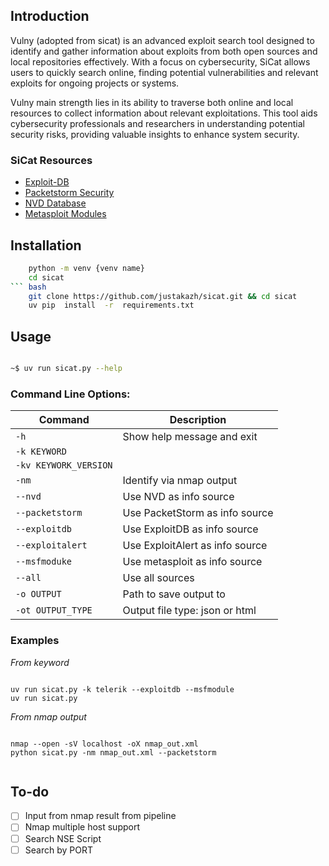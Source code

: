 

  

## Introduction

Vulny (adopted from sicat) is an advanced exploit search tool designed to identify and gather information about exploits from both open sources and local repositories effectively. With a focus on cybersecurity, SiCat allows users to quickly search online, finding potential vulnerabilities and relevant exploits for ongoing projects or systems.

  

Vulny main strength lies in its ability to traverse both online and local resources to collect information about relevant exploitations. This tool aids cybersecurity professionals and researchers in understanding potential security risks, providing valuable insights to enhance system security.

  

### SiCat Resources

 - [Exploit-DB](https://www.exploit-db.com/)
 - [Packetstorm Security](https://packetstormsecurity.com/)
 - [NVD Database](https://nvd.nist.gov/)
 - [Metasploit Modules](https://github.com/rapid7/metasploit-framework/tree/master/modules)

## Installation
```bash 
    python -m venv {venv name}
    cd sicat 
``` bash
    git clone https://github.com/justakazh/sicat.git && cd sicat
    uv pip  install  -r  requirements.txt
```

  

## Usage
```bash

~$ uv run sicat.py --help

```  

### Command Line Options:

| Command | Description |
| --- | --- |
| `-h` | Show help message and exit |
| `-k KEYWORD` |  |
| `-kv KEYWORK_VERSION` |  |
| `-nm` | Identify via nmap output |
| `--nvd` | Use NVD as info source |
| `--packetstorm` | Use PacketStorm as info source |
| `--exploitdb` | Use ExploitDB as info source |
| `--exploitalert` | Use ExploitAlert as info source |
| `--msfmoduke` | Use metasploit as info source |
| `--all` | Use all sources 
| `-o OUTPUT` | Path to save output to |
| `-ot OUTPUT_TYPE` | Output file type: json or html |


### Examples

  

*From keyword*

```

uv run sicat.py -k telerik --exploitdb --msfmodule
uv run sicat.py 

```

  

*From nmap output*

```

nmap --open -sV localhost -oX nmap_out.xml
python sicat.py -nm nmap_out.xml --packetstorm


```

## To-do
- [ ] Input from nmap result from pipeline
- [ ] Nmap multiple host support
- [ ] Search NSE Script
- [ ] Search by PORT
